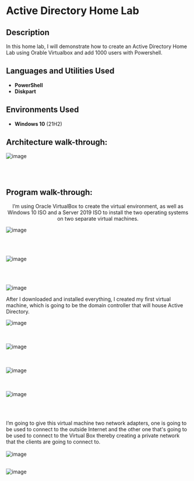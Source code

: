 <h1>Active Directory Home Lab</h1>


<h2>Description</h2>
In this home lab, I will demonstrate how to create an Active Directory Home Lab using Orable Virtualbox and add 1000 users with Powershell.
<br />


<h2>Languages and Utilities Used</h2>

- <b>PowerShell</b> 
- <b>Diskpart</b>

<h2>Environments Used </h2>

- <b>Windows 10</b> (21H2)

<h2>Architecture walk-through:</h2>

<p align="center">

 
![image](https://github.com/nobudlamini/ActiveDirectoryLab/assets/150668386/e5dc0805-82b4-4b61-afce-0c53ad401f24)

<br />
<br />


<h2>Program walk-through:</h2>

<p align="center">
I’m using Oracle VirtualBox to create the virtual environment, as well as Windows 10 ISO and a Server 2019 ISO to install the two operating systems on two separate virtual machines. <br/>
 
![image](https://github.com/nobudlamini/ActiveDirectoryLab/assets/150668386/92ed38c0-8199-4928-abe8-9f9e83de9750)

</br></br>

![image](https://github.com/nobudlamini/ActiveDirectoryLab/assets/150668386/39ee9777-5ae5-4476-955c-775f6bbb6778)

</br></br>

![image](https://github.com/nobudlamini/ActiveDirectoryLab/assets/150668386/e934585a-2aca-4c82-b533-1422d81d3c92)

After I downloaded and installed everything, I created my first virtual machine, which is going to be the domain controller that will house Active Directory. 

![image](https://github.com/nobudlamini/ActiveDirectoryLab/assets/150668386/aaf97988-7cf1-40d9-a42f-b6a91fa8312c)

</br></br>
![image](https://github.com/nobudlamini/ActiveDirectoryLab/assets/150668386/67c564bb-3abd-422b-9865-18826cc19762)

</br></br>
![image](https://github.com/nobudlamini/ActiveDirectoryLab/assets/150668386/b5294bf6-fbbe-412e-9303-463c79d5f29a)

</br></br>
![image](https://github.com/nobudlamini/ActiveDirectoryLab/assets/150668386/86d8cfd2-9f47-4c78-a281-8f3e06c12614)

<br />
<br />

I’m going to give this virtual machine two network adapters, one is going to be used to connect to the outside Internet and the other one that's going to be used to connect to the Virtual Box thereby creating a private network that the clients are going to connect to. 
</br></br>
![image](https://github.com/nobudlamini/ActiveDirectoryLab/assets/150668386/b8a3eeb0-11a3-4475-8cec-43adafef9a84)
</br></br>

![image](https://github.com/nobudlamini/ActiveDirectoryLab/assets/150668386/618cd873-1cdf-42f5-8940-1a22676cabac)









